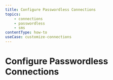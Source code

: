 ```yaml
---
title: Configure Passwordless Connections
topics:
    - connections
    - passwordless
    - sms
contentType: how-to
useCase: customize-connections
---
```

# Configure Passwordless Connections




